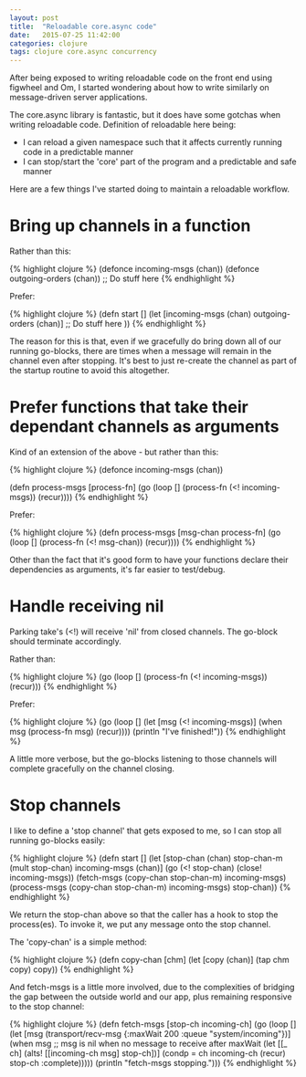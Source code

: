 ```yaml
---
layout: post
title:  "Reloadable core.async code"
date:   2015-07-25 11:42:00
categories: clojure
tags: clojure core.async concurrency
---
```


After being exposed to writing reloadable code on the front end using figwheel and Om, I started
wondering about how to write similarly on message-driven server applications.

The core.async library is fantastic, but it does have some gotchas when writing reloadable
code. Definition of reloadable here being:

- I can reload a given namespace such that it affects currently running code in a predictable manner
- I can stop/start the 'core' part of the program and a predictable and safe manner

Here are a few things I've started doing to maintain a reloadable workflow.

# Bring up channels in a function

Rather than this:

{% highlight clojure %}
(defonce incoming-msgs (chan))
(defonce outgoing-orders (chan))
;; Do stuff here
{% endhighlight %}

Prefer:

{% highlight clojure %}
(defn start
  []
  (let [incoming-msgs (chan)
        outgoing-orders (chan)]
     ;; Do stuff here
     ))
{% endhighlight %}

The reason for this is that, even if we gracefully do bring down all of our running go-blocks, there
are times when a message will remain in the channel even after stopping. It's best to just re-create
the channel as part of the startup routine to avoid this altogether.

# Prefer functions that take their dependant channels as arguments

Kind of an extension of the above - but rather than this:

{% highlight clojure %}
(defonce incoming-msgs (chan))

(defn process-msgs
  [process-fn]
  (go
    (loop []
      (process-fn (<! incoming-msgs))
      (recur))))
{% endhighlight %}

Prefer:

{% highlight clojure %}
(defn process-msgs
  [msg-chan process-fn]
  (go
    (loop []
      (process-fn (<! msg-chan))
      (recur))))
{% endhighlight %}

Other than the fact that it's good form to have your functions declare their dependencies as
arguments, it's far easier to test/debug.

# Handle receiving nil

Parking take's (<!) will receive 'nil' from closed channels. The go-block should terminate accordingly.

Rather than:

{% highlight clojure %}
(go
  (loop []
    (process-fn (<! incoming-msgs))
    (recur)))
{% endhighlight %}

Prefer:

{% highlight clojure %}
(go
  (loop []
    (let [msg (<! incoming-msgs)]
      (when msg
        (process-fn msg)
        (recur))))
  (println "I've finished!"))
{% endhighlight %}

A little more verbose, but the go-blocks listening to those channels will complete gracefully on the
channel closing.

# Stop channels

I like to define a 'stop channel' that gets exposed to me, so I can stop all running go-blocks easily:

{% highlight clojure %}
(defn start
  []
  (let [stop-chan (chan)
        stop-chan-m (mult stop-chan)
        incoming-msgs (chan)]
    (go
      (<! stop-chan)
      (close! incoming-msgs))
    (fetch-msgs (copy-chan stop-chan-m) incoming-msgs)
    (process-msgs (copy-chan stop-chan-m) incoming-msgs)
    stop-chan))
{% endhighlight %}

We return the stop-chan above so that the caller has a hook to stop the process(es). To invoke it,
we put any message onto the stop channel.

The 'copy-chan' is a simple method:

{% highlight clojure %}
(defn copy-chan
  [chm]
  (let [copy (chan)]
    (tap chm copy)
    copy))
{% endhighlight %}

And fetch-msgs is a little more involved, due to the complexities of bridging the gap between the
outside world and our app, plus remaining responsive to the stop channel:

{% highlight clojure %}
(defn fetch-msgs
  [stop-ch incoming-ch]
  (go
    (loop []
      (let [msg (transport/recv-msg {:maxWait 200 :queue "system/incoming"})]
        (when msg ;; msg is nil when no message to receive after maxWait
          (let [[_ ch] (alts! [[incoming-ch msg] stop-ch])]
            (condp = ch
              incoming-ch (recur)
              stop-ch :complete)))))
    (println "fetch-msgs stopping.")))
{% endhighlight %}

